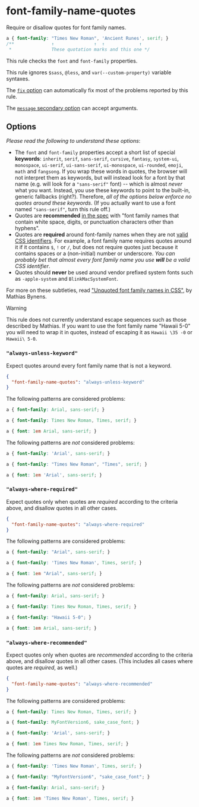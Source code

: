 # font-family-name-quotes

Require or disallow quotes for font family names.

<!-- prettier-ignore -->
```css
a { font-family: "Times New Roman", 'Ancient Runes', serif; }
/**              ↑               ↑  ↑             ↑
 *               These quotation marks and this one */
```

This rule checks the `font` and `font-family` properties.

This rule ignores `$sass`, `@less`, and `var(--custom-property)` variable syntaxes.

The [`fix` option](../../../docs/user-guide/options.md#fix) can automatically fix most of the problems reported by this rule.

The [`message` secondary option](../../../docs/user-guide/configure.md#message) can accept arguments.

## Options

_Please read the following to understand these options_:

- The `font` and `font-family` properties accept a short list of special **keywords**: `inherit`, `serif`, `sans-serif`, `cursive`, `fantasy`, `system-ui`, `monospace`, `ui-serif`, `ui-sans-serif`, `ui-monospace`, `ui-rounded`, `emoji`, `math` and `fangsong`. If you wrap these words in quotes, the browser will not interpret them as keywords, but will instead look for a font by that name (e.g. will look for a `"sans-serif"` font) -- which is almost _never_ what you want. Instead, you use these keywords to point to the built-in, generic fallbacks (right?). Therefore, _all of the options below enforce no quotes around these keywords_. (If you actually want to use a font named `"sans-serif"`, turn this rule off.)
- Quotes are **recommended** [in the spec](https://www.w3.org/TR/CSS2/fonts.html#font-family-prop) with "font family names that contain white space, digits, or punctuation characters other than hyphens".
- Quotes are **required** around font-family names when they are not [valid CSS identifiers](https://www.w3.org/TR/CSS2/syndata.html#value-def-identifier). For example, a font family name requires quotes around it if it contains `$`, `!` or `/`, but does not require quotes just because it contains spaces or a (non-initial) number or underscore. _You can probably bet that almost every font family name you use **will** be a valid CSS identifier_.
- Quotes should **never** be used around vendor prefixed system fonts such as `-apple-system` and `BlinkMacSystemFont`.

For more on these subtleties, read ["Unquoted font family names in CSS"](https://mathiasbynens.be/notes/unquoted-font-family), by Mathias Bynens.

> [!WARNING]
> This rule does not currently understand escape sequences such as those described by Mathias. If you want to use the font family name "Hawaii 5-0" you will need to wrap it in quotes, instead of escaping it as `Hawaii \35 -0` or `Hawaii\ 5-0`.

### `"always-unless-keyword"`

Expect quotes around every font family name that is not a keyword.

```json
{
  "font-family-name-quotes": "always-unless-keyword"
}
```

The following patterns are considered problems:

<!-- prettier-ignore -->
```css
a { font-family: Arial, sans-serif; }
```

<!-- prettier-ignore -->
```css
a { font-family: Times New Roman, Times, serif; }
```

<!-- prettier-ignore -->
```css
a { font: 1em Arial, sans-serif; }
```

The following patterns are _not_ considered problems:

<!-- prettier-ignore -->
```css
a { font-family: 'Arial', sans-serif; }
```

<!-- prettier-ignore -->
```css
a { font-family: "Times New Roman", "Times", serif; }
```

<!-- prettier-ignore -->
```css
a { font: 1em 'Arial', sans-serif; }
```

### `"always-where-required"`

Expect quotes only when quotes are _required_ according to the criteria above, and disallow quotes in all other cases.

```json
{
  "font-family-name-quotes": "always-where-required"
}
```

The following patterns are considered problems:

<!-- prettier-ignore -->
```css
a { font-family: "Arial", sans-serif; }
```

<!-- prettier-ignore -->
```css
a { font-family: 'Times New Roman', Times, serif; }
```

<!-- prettier-ignore -->
```css
a { font: 1em "Arial", sans-serif; }
```

The following patterns are _not_ considered problems:

<!-- prettier-ignore -->
```css
a { font-family: Arial, sans-serif; }
```

<!-- prettier-ignore -->
```css
a { font-family: Times New Roman, Times, serif; }
```

<!-- prettier-ignore -->
```css
a { font-family: "Hawaii 5-0"; }
```

<!-- prettier-ignore -->
```css
a { font: 1em Arial, sans-serif; }
```

### `"always-where-recommended"`

Expect quotes only when quotes are _recommended_ according to the criteria above, and disallow quotes in all other cases. (This includes all cases where quotes are _required_, as well.)

```json
{
  "font-family-name-quotes": "always-where-recommended"
}
```

The following patterns are considered problems:

<!-- prettier-ignore -->
```css
a { font-family: Times New Roman, Times, serif; }
```

<!-- prettier-ignore -->
```css
a { font-family: MyFontVersion6, sake_case_font; }
```

<!-- prettier-ignore -->
```css
a { font-family: 'Arial', sans-serif; }
```

<!-- prettier-ignore -->
```css
a { font: 1em Times New Roman, Times, serif; }
```

The following patterns are _not_ considered problems:

<!-- prettier-ignore -->
```css
a { font-family: 'Times New Roman', Times, serif; }
```

<!-- prettier-ignore -->
```css
a { font-family: "MyFontVersion6", "sake_case_font"; }
```

<!-- prettier-ignore -->
```css
a { font-family: Arial, sans-serif; }
```

<!-- prettier-ignore -->
```css
a { font: 1em 'Times New Roman', Times, serif; }
```
